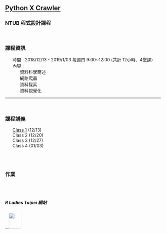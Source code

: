 <h2> <a href="https://kristenchan.github.io/Python_Crawler/">Python X Crawler</a> </h2> 

<h3> NTUB 程式設計課程 </h3>

<br>
<p>
     <h3><b>課程資訊</b></h3>
     <ul class="task-list">
        <li>時間 : 2018/12/13 - 2019/1/03 每週四 9:00~12:00 (共計 12小時、4堂課)</li>
        <li>內容 :
          <ul class="task-list">
             <li>資料科學簡述</li>
             <li>網路爬蟲</li>
             <li>資料探索</li>
             <li>資料視覺化</li>
          </ul>
        </li>
     </ul>
</p>  
<hr size="1">
<br>
<p>
    <h3><b>課程講義</b></h3>
    <ul class="task-list">
          <li><a href="https://drive.google.com/open?id=1b2vJPe8hSQvOje1lp6CSeyCLlDpq3kzn">Class 1</a> (12/13)</li>
          <li>Class 2 (12/20)</li>
          <li>Class 3 (12/27)</li>
          <li>Class 4 (01/03)</li>
    </ul>
</p>
<br>
<br>
<p>
    <h3><b>作業</b></h3>
</p>
     
<br>
<br>
<p>
<h5>R Ladies Taipei 網站</h5>
<a href="https://rladiestaipei.github.io/R-Ladies-Taipei/">
    <img src="https://secure.meetupstatic.com/photos/event/7/d/8/d/global_456452141.jpeg" height="50" width="40">
</a>
</p>

